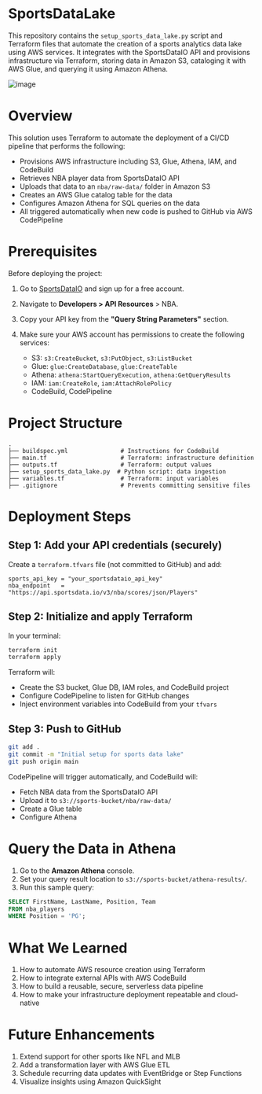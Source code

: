 
# SportsDataLake

This repository contains the `setup_sports_data_lake.py` script and Terraform files that automate the creation of a sports analytics data lake using AWS services. It integrates with the SportsDataIO API and provisions infrastructure via Terraform, storing data in Amazon S3, cataloging it with AWS Glue, and querying it using Amazon Athena.

 ![image](https://github.com/user-attachments/assets/0a2490a5-1856-40b0-b0ac-55a667ee232c)

# Overview

This solution uses Terraform to automate the deployment of a CI/CD pipeline that performs the following:

- Provisions AWS infrastructure including S3, Glue, Athena, IAM, and CodeBuild
- Retrieves NBA player data from SportsDataIO API
- Uploads that data to an `nba/raw-data/` folder in Amazon S3
- Creates an AWS Glue catalog table for the data
- Configures Amazon Athena for SQL queries on the data
- All triggered automatically when new code is pushed to GitHub via AWS CodePipeline

# Prerequisites

Before deploying the project:

1. Go to [SportsDataIO](https://sportsdata.io) and sign up for a free account.
2. Navigate to **Developers > API Resources** > NBA.
3. Copy your API key from the **"Query String Parameters"** section.
4. Make sure your AWS account has permissions to create the following services:

   - S3: `s3:CreateBucket`, `s3:PutObject`, `s3:ListBucket`
   - Glue: `glue:CreateDatabase`, `glue:CreateTable`
   - Athena: `athena:StartQueryExecution`, `athena:GetQueryResults`
   - IAM: `iam:CreateRole`, `iam:AttachRolePolicy`
   - CodeBuild, CodePipeline

# Project Structure

```text
.
├── buildspec.yml               # Instructions for CodeBuild
├── main.tf                     # Terraform: infrastructure definition
├── outputs.tf                  # Terraform: output values
├── setup_sports_data_lake.py  # Python script: data ingestion
├── variables.tf                # Terraform: input variables
├── .gitignore                  # Prevents committing sensitive files
```

# Deployment Steps

## Step 1: Add your API credentials (securely)

Create a `terraform.tfvars` file (not committed to GitHub) and add:

```hcl
sports_api_key = "your_sportsdataio_api_key"
nba_endpoint   = "https://api.sportsdata.io/v3/nba/scores/json/Players"
```

## Step 2: Initialize and apply Terraform

In your terminal:

```bash
terraform init
terraform apply
```

Terraform will:

- Create the S3 bucket, Glue DB, IAM roles, and CodeBuild project
- Configure CodePipeline to listen for GitHub changes
- Inject environment variables into CodeBuild from your `tfvars`

## Step 3: Push to GitHub

```bash
git add .
git commit -m "Initial setup for sports data lake"
git push origin main
```

CodePipeline will trigger automatically, and CodeBuild will:

- Fetch NBA data from the SportsDataIO API
- Upload it to `s3://sports-bucket/nba/raw-data/`
- Create a Glue table
- Configure Athena

# Query the Data in Athena

1. Go to the **Amazon Athena** console.
2. Set your query result location to `s3://sports-bucket/athena-results/`.
3. Run this sample query:

```sql
SELECT FirstName, LastName, Position, Team
FROM nba_players
WHERE Position = 'PG';
```

# What We Learned

1. How to automate AWS resource creation using Terraform
2. How to integrate external APIs with AWS CodeBuild
3. How to build a reusable, secure, serverless data pipeline
4. How to make your infrastructure deployment repeatable and cloud-native

# Future Enhancements

1. Extend support for other sports like NFL and MLB
2. Add a transformation layer with AWS Glue ETL
3. Schedule recurring data updates with EventBridge or Step Functions
4. Visualize insights using Amazon QuickSight
